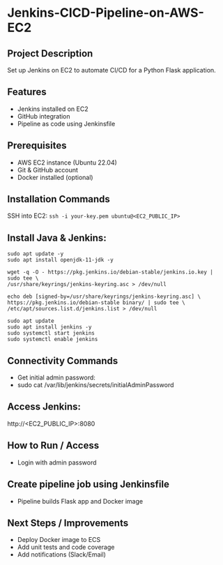 # Jenkins-CICD-Pipeline-on-AWS-EC2

## Project Description
Set up Jenkins on EC2 to automate CI/CD for a Python Flask application.

## Features
- Jenkins installed on EC2  
- GitHub integration  
- Pipeline as code using Jenkinsfile  

## Prerequisites
- AWS EC2 instance (Ubuntu 22.04)  
- Git & GitHub account  
- Docker installed (optional)  

## Installation Commands
SSH into EC2:
```ssh -i your-key.pem ubuntu@<EC2_PUBLIC_IP>```

## Install Java & Jenkins:
```
sudo apt update -y
sudo apt install openjdk-11-jdk -y

wget -q -O - https://pkg.jenkins.io/debian-stable/jenkins.io.key | sudo tee \
/usr/share/keyrings/jenkins-keyring.asc > /dev/null

echo deb [signed-by=/usr/share/keyrings/jenkins-keyring.asc] \
https://pkg.jenkins.io/debian-stable binary/ | sudo tee \
/etc/apt/sources.list.d/jenkins.list > /dev/null

sudo apt update
sudo apt install jenkins -y
sudo systemctl start jenkins
sudo systemctl enable jenkins
```
## Connectivity Commands
- Get initial admin password:
- sudo cat /var/lib/jenkins/secrets/initialAdminPassword

## Access Jenkins:
http://<EC2_PUBLIC_IP>:8080

## How to Run / Access
- Login with admin password

## Create pipeline job using Jenkinsfile
- Pipeline builds Flask app and Docker image

## Next Steps / Improvements
- Deploy Docker image to ECS
- Add unit tests and code coverage
- Add notifications (Slack/Email)
